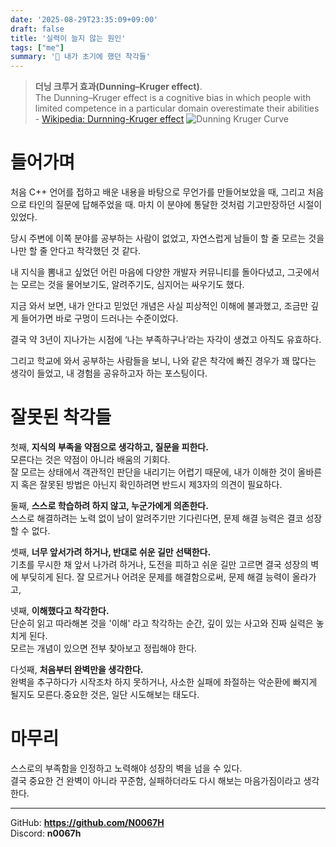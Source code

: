 ```yaml
---
date: '2025-08-29T23:35:09+09:00'
draft: false
title: '실력이 늘지 않는 원인'
tags: ["me"]
summary: '🧐 내가 초기에 했던 착각들'
---
```


> **더닝 크루거 효과(Dunning–Kruger effect)**.\
> The Dunning–Kruger effect is a cognitive bias in which people with limited competence in a particular domain overestimate their abilities\
> \- [Wikipedia: Durnning-Kruger effect](https://en.wikipedia.org/wiki/Dunning%E2%80%93Kruger_effect)
> ![Dunning Kruger Curve](https://i.namu.wiki/i/FpvPZjGXjf28UYHQIiKOlnrh9U8Kfq-vigDjndcwXWL6-xV4PrcT_OvIqi-bXRbAcaYhkOiPdaN23x8DAHXARw.webp)

# 들어가며
처음 C++ 언어를 접하고 배운 내용을 바탕으로 무언가를 만들어보았을 때, 그리고 처음으로 타인의 질문에 답해주었을 때. 마치 이 분야에 통달한 것처럼 기고만장하던 시절이 있었다.

당시 주변에 이쪽 분야를 공부하는 사람이 없었고, 자연스럽게 남들이 할 줄 모르는 것을 나만 할 줄 안다고 착각했던 것 같다.

내 지식을 뽐내고 싶었던 어린 마음에 다양한 개발자 커뮤니티를 돌아다녔고, 그곳에서는 모르는 것을 물어보기도, 알려주기도, 심지어는 싸우기도 했다.

지금 와서 보면, 내가 안다고 믿었던 개념은 사실 피상적인 이해에 불과했고, 조금만 깊게 들어가면 바로 구멍이 드러나는 수준이었다.

결국 약 3년이 지나가는 시점에 ‘나는 부족하구나’라는 자각이 생겼고 아직도 유효하다.

그리고 학교에 와서 공부하는 사람들을 보니, 나와 같은 착각에 빠진 경우가 꽤 많다는 생각이 들었고, 내 경험을 공유하고자 하는 포스팅이다.

# 잘못된 착각들
첫째, **지식의 부족을 약점으로 생각하고, 질문을 피한다.**\
모른다는 것은 약점이 아니라 배움의 기회다.\
잘 모르는 상태에서 객관적인 판단을 내리기는 어렵기 때문에, 내가 이해한 것이 올바른지 혹은 잘못된 방법은 아닌지 확인하려면 반드시 제3자의 의견이 필요하다.

둘째, **스스로 학습하려 하지 않고, 누군가에게 의존한다.**\
스스로 해결하려는 노력 없이 남이 알려주기만 기다린다면, 문제 해결 능력은 결코 성장할 수 없다.

셋째, **너무 앞서가려 하거나, 반대로 쉬운 길만 선택한다.**\
기초를 무시한 채 앞서 나가려 하거나, 도전을 피하고 쉬운 길만 고르면 결국 성장의 벽에 부딪히게 된다.
잘 모르거나 어려운 문제를 해결함으로써, 문제 해결 능력이 올라가고, 

넷째, **이해했다고 착각한다.**\
단순히 읽고 따라해본 것을 '이해' 라고 착각하는 순간, 깊이 있는 사고와 진짜 실력은 놓치게 된다.\
모르는 개념이 있으면 전부 찾아보고 정립해야 한다.

다섯째, **처음부터 완벽만을 생각한다.**\
완벽을 추구하다가 시작조차 하지 못하거나, 사소한 실패에 좌절하는 악순환에 빠지게 될지도 모른다.중요한 것은, 일단 시도해보는 태도다.

# 마무리
스스로의 부족함을 인정하고 노력해야 성장의 벽을 넘을 수 있다.\
결국 중요한 건 완벽이 아니라 꾸준함, 실패하더라도 다시 해보는 마음가짐이라고 생각한다.

---

GitHub: **https://github.com/N0067H** \
Discord: **n0067h**
